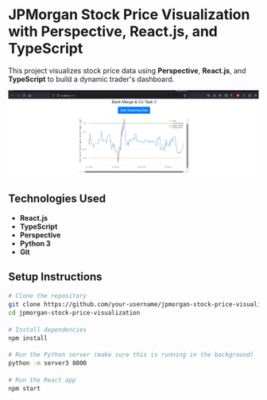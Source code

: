 # JPMorgan Stock Price Visualization with Perspective, React.js, and TypeScript

This project visualizes stock price data using **Perspective**, **React.js**, and **TypeScript** to build a dynamic trader's dashboard.

![Implementation](/Implementation.png)

## Technologies Used
- **React.js**
- **TypeScript**
- **Perspective**
- **Python 3**
- **Git**

## Setup Instructions

```bash
# Clone the repository
git clone https://github.com/your-username/jpmorgan-stock-price-visualization.git
cd jpmorgan-stock-price-visualization

# Install dependencies
npm install

# Run the Python server (make sure this is running in the background)
python -m server3 8000

# Run the React app
npm start
